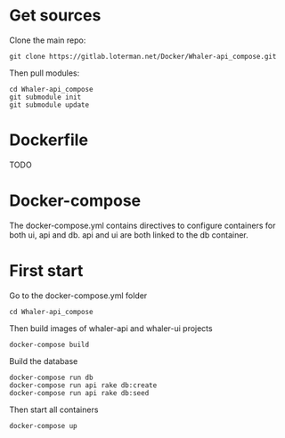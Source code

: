 # Get sources
Clone the main repo:

    git clone https://gitlab.loterman.net/Docker/Whaler-api_compose.git

Then pull modules:

    cd Whaler-api_compose
    git submodule init
    git submodule update



# Dockerfile
TODO

# Docker-compose
The docker-compose.yml contains directives to configure containers for both ui, api and db.
api and ui are both linked to the db container.

# First start
Go to the docker-compose.yml folder

    cd Whaler-api_compose

Then build images of whaler-api and whaler-ui projects

    docker-compose build

Build the database

    docker-compose run db
    docker-compose run api rake db:create
    docker-compose run api rake db:seed

Then start all containers

    docker-compose up
